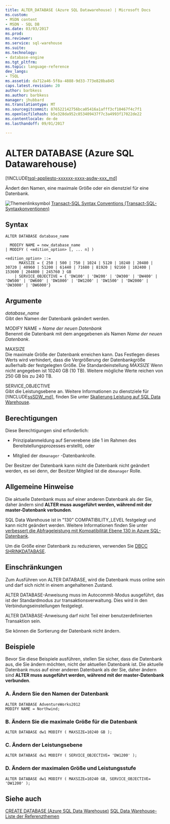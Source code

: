 ```yaml
---
title: ALTER_DATABASE (Azure SQL Datawarehouse) | Microsoft Docs
ms.custom:
- MSDN content
- MSDN - SQL DB
ms.date: 03/03/2017
ms.prod: 
ms.reviewer: 
ms.service: sql-warehouse
ms.suite: 
ms.technology:
- database-engine
ms.tgt_pltfrm: 
ms.topic: language-reference
dev_langs:
- TSQL
ms.assetid: da712a46-5f8a-4888-9d33-773e828ba845
caps.latest.revision: 20
author: barbkess
ms.author: barbkess
manager: jhubbard
ms.translationtype: MT
ms.sourcegitcommit: 876522142756bca05416a1afff3cf10467f4c7f1
ms.openlocfilehash: b5e328da952c853409437f7c3a4993f17022de22
ms.contentlocale: de-de
ms.lasthandoff: 09/01/2017

---
```

# <a name="alter-database-azure-sql-data-warehouse"></a>ALTER DATABASE (Azure SQL Datawarehouse)
[!INCLUDE[tsql-appliesto-xxxxxx-xxxx-asdw-xxx_md](../../includes/tsql-appliesto-xxxxxx-xxxx-asdw-xxx-md.md)]

Ändert den Namen, eine maximale Größe oder ein dienstziel für eine Datenbank.  
  
![Themenlinksymbol](../../database-engine/configure-windows/media/topic-link.gif "Topic link icon") [Transact-SQL Syntax Conventions (Transact-SQL-Syntaxkonventionen)](../../t-sql/language-elements/transact-sql-syntax-conventions-transact-sql.md)  
  
## <a name="syntax"></a>Syntax  
  
```  
ALTER DATABASE database_name  

  MODIFY NAME = new_database_name  
| MODIFY ( <edition_option> [, ... n] )  
  
<edition_option> ::=   
      MAXSIZE = { 250 | 500 | 750 | 1024 | 5120 | 10240 | 20480 | 30720 | 40960 | 51200 | 61440 | 71680 | 81920 | 92160 | 102400 | 153600 | 204800 | 245760 } GB  
    | SERVICE_OBJECTIVE = { 'DW100' | 'DW200' | 'DW300' | 'DW400' | 'DW500' | 'DW600' | 'DW1000' | 'DW1200' | 'DW1500' | 'DW2000' | 'DW3000' | 'DW6000'}  
```  
  
## <a name="arguments"></a>Argumente  
*database_name*  
Gibt den Namen der Datenbank geändert werden.  

MODIFY NAME = *Name der neuen Datenbank*  
Benennt die Datenbank mit dem angegebenen als Namen *Name der neuen Datenbank*.  
  
MAXSIZE  
Die maximale Größe der Datenbank erreichen kann. Das Festlegen dieses Werts wird verhindert, dass die Vergrößerung der Datenbankgröße außerhalb der festgelegten Größe. Die Standardeinstellung *MAXSIZE* Wenn nicht angegeben ist 10240 GB (10 TB). Weitere mögliche Werte reichen von 250 GB bis zu 240 TB.  
  
SERVICE_OBJECTIVE  
Gibt die Leistungsebene an. Weitere Informationen zu dienstziele für [!INCLUDE[ssSDW_md](../../includes/sssdw-md.md)], finden Sie unter [Skalierung Leistung auf SQL Data Warehouse](https://azure.microsoft.com/documentation/articles/sql-data-warehouse-manage-compute-overview/).  
  
## <a name="permissions"></a>Berechtigungen  
Diese Berechtigungen sind erforderlich:  
  
-   Prinzipalanmeldung auf Serverebene (die 1 im Rahmen des Bereitstellungsprozesses erstellt), oder  
  
-   Mitglied der `dbmanager` -Datenbankrolle.  
  
Der Besitzer der Datenbank kann nicht die Datenbank nicht geändert werden, es sei denn, der Besitzer Mitglied ist die `dbmanager` Rolle.  
  
## <a name="general-remarks"></a>Allgemeine Hinweise  
Die aktuelle Datenbank muss auf einer anderen Datenbank als der Sie, daher ändern sind **ALTER muss ausgeführt werden, während mit der master-Datenbank verbunden**.  
  
SQL Data Warehouse ist in "130" COMPATIBILITY_LEVEL festgelegt und kann nicht geändert werden. Weitere Informationen finden Sie unter [verbessert die Abfrageleistung mit Kompatibilität Ebene 130 in Azure SQL-Datenbank](https://azure.microsoft.com/documentation/articles/sql-database-compatibility-level-query-performance-130/).
  
Um die Größe einer Datenbank zu reduzieren, verwenden Sie [DBCC SHRINKDATABASE](../../t-sql/database-console-commands/dbcc-shrinkdatabase-transact-sql.md).  
  
## <a name="limitations-and-restrictions"></a>Einschränkungen  
Zum Ausführen von ALTER DATABASE, wird die Datenbank muss online sein und darf sich nicht in einem angehaltenen Zustand.  
  
ALTER DATABASE-Anweisung muss im Autocommit-Modus ausgeführt, das ist der Standardmodus zur transaktionsverwaltung. Dies wird in den Verbindungseinstellungen festgelegt.  
  
ALTER DATABASE-Anweisung darf nicht Teil einer benutzerdefinierten Transaktion sein.

Sie können die Sortierung der Datenbank nicht ändern.  
  
## <a name="examples"></a>Beispiele  
Bevor Sie diese Beispiele ausführen, stellen Sie sicher, dass die Datenbank aus, die Sie ändern möchten, nicht der aktuellen Datenbank ist. Die aktuelle Datenbank muss auf einer anderen Datenbank als der Sie, daher ändern sind **ALTER muss ausgeführt werden, während mit der master-Datenbank verbunden**.  

### <a name="a-change-the-name-of-the-database"></a>A. Ändern Sie den Namen der Datenbank  

```  
ALTER DATABASE AdventureWorks2012  
MODIFY NAME = Northwind;  
```  
  
### <a name="b-change-max-size-for-the-database"></a>B. Ändern Sie die maximale Größe für die Datenbank  
  
```  
ALTER DATABASE dw1 MODIFY ( MAXSIZE=10240 GB );  
```  
  
### <a name="c-change-the-performance-level"></a>C. Ändern der Leistungsebene  
  
```  
ALTER DATABASE dw1 MODIFY ( SERVICE_OBJECTIVE= 'DW1200' );  
```  
  
### <a name="d-change-the-max-size-and-the-performance-level"></a>D. Ändern der maximalen Größe und Leistungsstufe  
  
```  
ALTER DATABASE dw1 MODIFY ( MAXSIZE=10240 GB, SERVICE_OBJECTIVE= 'DW1200' );  
```  
  
## <a name="see-also"></a>Siehe auch  
[CREATE DATABASE (Azure SQL Data Warehouse)](../../t-sql/statements/create-database-azure-sql-data-warehouse.md)
[SQL Data Warehouse-Liste der Referenzthemen](https://azure.microsoft.com/en-us/documentation/articles/sql-data-warehouse-overview-reference/)  
  
